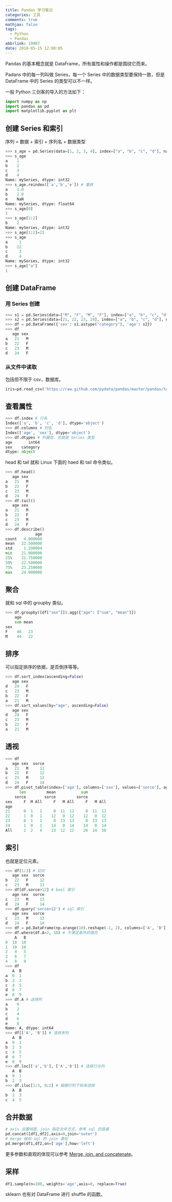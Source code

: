 ```yaml
---
title: Pandas 学习笔记
categories: 工具
comments: true
mathjax: false
tags:
  - Python
  - Pandas
abbrlink: 19907
date: 2018-05-15 12:08:05
---
```


Pandas 的基本概念就是 DataFrame，所有属性和操作都是围绕它而来。

<!--more-->

Padans 中的每一列叫做 Series，每一个 Series 中的数据类型要保持一致，但是 DataFrame 中的 Series 的类型可以不一样。

一般 Python 三剑客的导入的方法如下：

```python
import numpy as np
import pandas as pd
import matplotlib.pyplot as plt
```

## 创建 Series 和索引

序列 = 数据 + 索引 + 序列名 + 数据类型

```python
>>> s_age = pd.Series(data=[1, 2, 3, 4], index=["a", "b", "c", "d"], name="mySeries", dtype=np.int32)
>>> s_age
a    1
b    2
c    3
d    4
Name: mySeries, dtype: int32
>>> s_age.reindex(['a','b','e']) # 重排
a    1.0
b    2.0
e    NaN
Name: mySeries, dtype: float64
>>> s_age[0]
1
>>> s_age[1:2]
b    2
Name: mySeries, dtype: int32
>>> s_age[1:2]=22
>>> s_age
a     1
b    22
c     3
d     4
Name: mySeries, dtype: int32
>>> s_age["a"]
1
```

## 创建 DataFrame

### 用 Series 创建

```python
>>> s1 = pd.Series(data=["M", "F", "M", "F"], index=["a", "b", "c", "d"], name="sex")
>>> s2 = pd.Series(data=[21, 22, 23, 24], index=["a", "b", "c", "d"], name="age")
>>> df = pd.DataFrame({'sex': s1.astype("category"), 'age': s2})
>>> df
   age sex
a   21   M
b   22   F
c   23   M
d   24   F
```

### 从文件中读取

包括但不限于 csv，数据库。

```python
iris=pd.read_csv('https://raw.github.com/pydata/pandas/master/pandas/tests/data/iris.csv', sep=',')
```

## 查看属性

```python
>>> df.index # 行名
Index(['a', 'b', 'c', 'd'], dtype='object')
>>> df.columns # 列名
Index(['age', 'sex'], dtype='object')
>>> df.dtypes # 列属性，也就是 Series 类型
age       int64
sex    category
dtype: object
```

head 和 tail 就和 Linux 下面的 haed 和 tail 命令类似。

```python
>>> df.head()
   age sex
a   21   M
b   22   F
c   23   M
d   24   F
>>> df.tail()
   age sex
a   21   M
b   22   F
c   23   M
d   24   F
>>> df.describe()
             age
count   4.000000
mean   22.500000
std     1.290994
min    21.000000
25%    21.750000
50%    22.500000
75%    23.250000
max    24.000000
```

## 聚合

就和 sql 中的 groupby 类似。

```python
>>> df.groupby([df["sex"]]).agg({"age": ["sum", "mean"]})
    age
    sum mean
sex
F    46   23
M    44   22
```

## 排序

可以指定排序的依据，是否倒序等等。

```python
>>> df.sort_index(ascending=False)
   age sex
d   24   F
c   23   M
b   22   F
a   21   M
>>> df.sort_values(by="age", ascending=False)
   age sex
d   24   F
c   23   M
b   22   F
a   21   M
```

## 透视

```python
>>> df
   age sex  sorce
a   21   M     11
b   22   F     12
c   23   M     13
d   24   F     14
>>> df.pivot_table(index=['age'], columns=['sex'], values=['sorce'], aggfunc=[len, np.mean,np.sum],margins=True, fill_value=0)
      len         mean           sum
    sorce        sorce         sorce
sex     F  M All     F   M All     F   M All
age
21      0  1   1     0  11  11     0  11  11
22      1  0   1    12   0  12    12   0  12
23      0  1   1     0  13  13     0  13  13
24      1  0   1    14   0  14    14   0  14
All     2  2   4    13  12  12    26  24  50
```

## 索引

也就是定位元素。

```python
>>> df[1:3] # 切片
   age sex  sorce
b   22   F     12
c   23   M     13
>>> df[df.sorce>12] # bool 索引
   age sex  sorce
c   23   M     13
d   24   F     14
>>> df.query('sorce>12') # sql 索引
   age sex  sorce
c   23   M     13
d   24   F     14
>>> df = pd.DataFrame(np.arange(10).reshape(-1, 2), columns=['A', 'B'])
>>> df.where(df.A>2, 10) # 不满足条件的填充
    A   B
0  10  10
1  10  10
2   4   5
3   6   7
4   8   9
>>> df
   A  B
a  0  1
b  2  3
c  4  5
d  6  7
e  8  9
>>> df.A # 选择列
a    0
b    2
c    4
d    6
e    8
Name: A, dtype: int64
>>> df[['A', 'B']] # 选择多列
   A  B
a  0  1
b  2  3
c  4  5
d  6  7
e  8  9
>>> df.loc[['a','b'], ['A','B']] # 选择行与列
   A  B
a  0  1
b  2  3
>>> df.iloc[1:3, 0:2] # 根据行列下标来选择
   A  B
b  2  3
c  4  5
```

## 合并数据

```python
# axis 设置纬度，join 指定合并方式，参考 sql 的连接
pd.concat([df1,df2],axis=0,join='outer')
# merge 就和 sql 的 join 类似
pd.merge(df1,df2,on=['age'],how='left')
```

更多参数和直观的体现可以参考 [Merge, join, and concatenate](http://pandas.pydata.org/pandas-docs/stable/merging.html#database-style-dataframe-joining-merging)。

## 采样

```python
df1.sample(n=100, weights='age',axis=0, replace=True)
```

sklearn 也有对 DataFrame 进行 shuffle 的函数。
